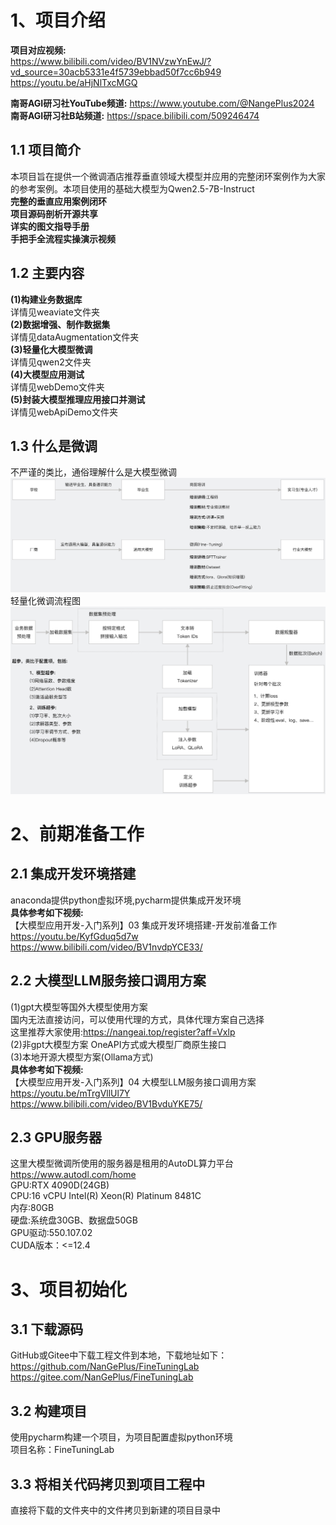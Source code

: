 # 1、项目介绍 
**项目对应视频:**                                  
https://www.bilibili.com/video/BV1NVzwYnEwJ/?vd_source=30acb5331e4f5739ebbad50f7cc6b949                
https://youtu.be/aHjNlTxcMGQ           
       
**南哥AGI研习社YouTube频道:** https://www.youtube.com/@NangePlus2024      
**南哥AGI研习社B站频道:** https://space.bilibili.com/509246474                   


## 1.1 项目简介       
本项目旨在提供一个微调酒店推荐垂直领域大模型并应用的完整闭环案例作为大家的参考案例。本项目使用的基础大模型为Qwen2.5-7B-Instruct                               
**完整的垂直应用案例闭环**                   
**项目源码剖析开源共享**                      
**详实的图文指导手册**        
**手把手全流程实操演示视频**         

## 1.2 主要内容
**(1)构建业务数据库**                
详情见weaviate文件夹               
**(2)数据增强、制作数据集**                
详情见dataAugmentation文件夹            
**(3)轻量化大模型微调**                      
详情见qwen2文件夹                 
**(4)大模型应用测试**                 
详情见webDemo文件夹              
**(5)封装大模型推理应用接口并测试**                            
详情见webApiDemo文件夹                    

## 1.3 什么是微调        
不严谨的类比，通俗理解什么是大模型微调        
<img src="./001.png" alt="" width="900" />            
轻量化微调流程图               
<img src="./002.png" alt="" width="900" />                      


# 2、前期准备工作
## 2.1 集成开发环境搭建  
anaconda提供python虚拟环境,pycharm提供集成开发环境                                              
**具体参考如下视频:**                        
【大模型应用开发-入门系列】03 集成开发环境搭建-开发前准备工作                         
https://youtu.be/KyfGduq5d7w                     
https://www.bilibili.com/video/BV1nvdpYCE33/                      

## 2.2 大模型LLM服务接口调用方案
(1)gpt大模型等国外大模型使用方案                  
国内无法直接访问，可以使用代理的方式，具体代理方案自己选择                        
这里推荐大家使用:https://nangeai.top/register?aff=Vxlp                        
(2)非gpt大模型方案 OneAPI方式或大模型厂商原生接口                                              
(3)本地开源大模型方案(Ollama方式)                                              
**具体参考如下视频:**                                           
【大模型应用开发-入门系列】04 大模型LLM服务接口调用方案                    
https://youtu.be/mTrgVllUl7Y               
https://www.bilibili.com/video/BV1BvduYKE75/                                                              

## 2.3 GPU服务器
这里大模型微调所使用的服务器是租用的AutoDL算力平台                        
https://www.autodl.com/home                
GPU:RTX 4090D(24GB)            
CPU:16 vCPU Intel(R) Xeon(R) Platinum 8481C            
内存:80GB                
硬盘:系统盘30GB、数据盘50GB                
GPU驱动:550.107.02                   
CUDA版本：<=12.4              


# 3、项目初始化
## 3.1 下载源码
GitHub或Gitee中下载工程文件到本地，下载地址如下：                
https://github.com/NanGePlus/FineTuningLab                                                                    
https://gitee.com/NanGePlus/FineTuningLab                                                       

## 3.2 构建项目
使用pycharm构建一个项目，为项目配置虚拟python环境               
项目名称：FineTuningLab                                                    

## 3.3 将相关代码拷贝到项目工程中           
直接将下载的文件夹中的文件拷贝到新建的项目目录中             




              
              
